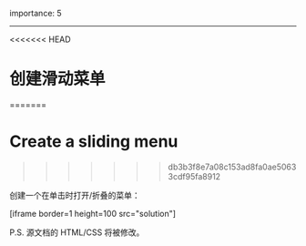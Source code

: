 importance: 5

---

<<<<<<< HEAD
# 创建滑动菜单
=======
# Create a sliding menu
>>>>>>> db3b3f8e7a08c153ad8fa0ae50633cdf95fa8912

创建一个在单击时打开/折叠的菜单：

[iframe border=1 height=100 src="solution"]

P.S. 源文档的 HTML/CSS 将被修改。
